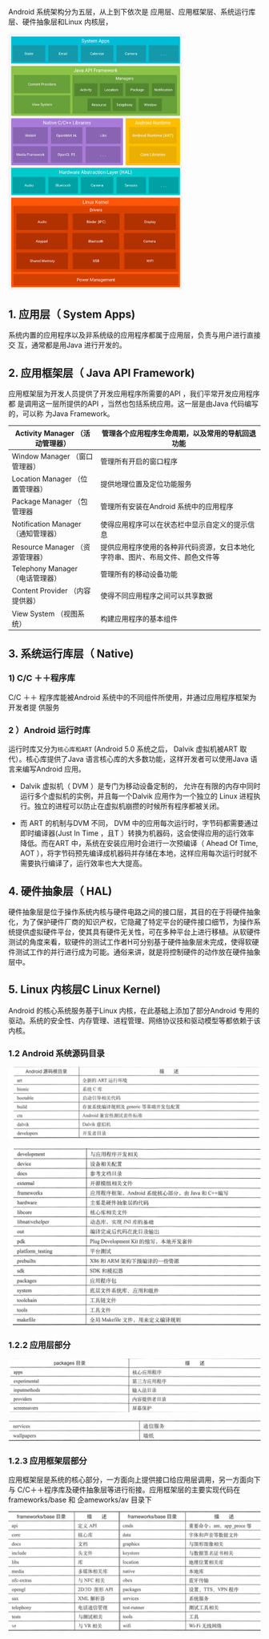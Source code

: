 Android 系统架构分为五层，从上到下依次是
应用层、应用框架层、系统运行库层、硬件抽象层和Linux 内核层，

 <img src=".\images\android-stack_2x.png" style="zoom:50%;" />

## 1. 应用层（ System Apps)
   系统内置的应用程序以及非系统级的应用程序都属于应用层，负责与用户进行直接交
   互，通常都是用Java 进行开发的。
## 2. 应用框架层（ Java API Framework)
   应用框架层为开发人员提供了开发应用程序所需要的API ，我们平常开发应用程序都
   是调用这一层所提供的API ，当然也包括系统应用。这一层是由Java 代码编写的，可以称
   为Java Framework。

| Activity Manager （活动管理器）     | 管理各个应用程序生命周期，以及常用的导航回退功能             |
| ----------------------------------- | ------------------------------------------------------------ |
| Window Manager （窗口管理器）       | 管理所有开启的窗口程序                                       |
| Location Manager （位置管理器）     | 提供地理位置及定位功能服务                                   |
| Package Manager （包管理器          | 管理所有安装在Android 系统中的应用程序                       |
| Notification Manager （通知管理器） | 使得应用程序可以在状态栏中显示自定义的提示信息               |
| Resource Manager （资源管理器）     | 提供应用程序使用的各种非代码资源，女日本地化字符串、图片、布局文件、颜色文件等 |
| Telephony Manager （电话管理器）    | 管理所有的移动设备功能                                       |
| Content Provider （内容提供器）     | 使得不同应用程序之间可以共享数据                             |
| View System （视图系统）            | 构建应用程序的基本组件                                       |

## 3. 系统运行库层（ Native)

###  1) C/C ＋＋程序库
   C/C ＋＋ 程序库能被Android 系统中的不同组件所使用，井通过应用程序框架为开发者提
   供服务

###  2 ）Android 运行时库
   运行时库又分为`核心库和ART` (Android 5.0 系统之后， Dalvik 虚拟机被ART 取代）。核心库提供了Java 语言核心库的大多数功能，这样开发者可以使用Java 语言来编写Android 应用。

* Dalvik 虚拟机（ DVM ）是专门为移动设备定制的， 允许在有限的内存中同时运行多个虚拟机的实例，并且每一个Dalvik 应用作为一个独立的    Linux 进程执行。独立的进程可以防止在虚拟机崩攒的时候所有程序都被关闭。

* 而 ART 的机制与DVM 不同， DVM 中的应用每次运行时，字节码都需要通过即时编译器(Just In Time ，且T ）转换为机器码，这会使得应用的运行效率降低。而在ART 中，系统在安装应用时会进行一次预编译（ Ahead Of Time, AOT ），将字节码预先编译成机器码并存储在本地，这样应用每次运行时就不需要执行编译了，运行效率也大大提高。

## 4. 硬件抽象层（ HAL)
硬件抽象层是位于操作系统内核与硬件电路之间的接口层，其目的在于将硬件抽象化，为了保护硬件厂商的知识产权，它隐藏了特定平台的硬件接口细节，为操作系统提供虚拟硬件平台，使其具有硬件无关性，可在多种平台上进行移植。从软硬件测试的角度来看，软硬件的测试工作者H可分别基于硬件抽象层未完成，使得软硬件测试工作的并行进行成为可能。通俗来讲，就是将控制硬件的动作放在硬件抽象层中。

## 5. Linux 内核层C Linux Kernel)
   Android 的核心系统服务基于Linux 内核，在此基础上添加了部分Android 专用的驱动。系统的安全性、内存管理、进程管理、网络协议技和驱动模型等都依赖于该内核。

### 1.2 Android 系统源码目录

![image-20221020144755479](.\images\image-20221020144755479.png)

![image-20221020144820229](.\images\image-20221020144820229.png)

### 1.2.2 应用层部分

![image-20221020151622415](.\images\image-20221020151622415.png)

![image-20221020151705357](.\images\image-20221020151705357.png)

### 1.2.3 应用框架层部分

应用框架层是系统的核心部分，一方面向上提供接口给应用层调用，另一方面向下与
C/C＋＋程序库及硬件抽象层等进行衔接。应用框架层的主要实现代码在frameworks/base 和
企ameworks/av 目录下

![image-20221020151748823](.\images\image-20221020151748823.png)



